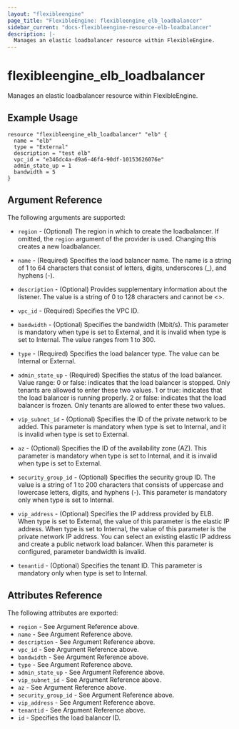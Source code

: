 ```yaml
---
layout: "flexibleengine"
page_title: "FlexibleEngine: flexibleengine_elb_loadbalancer"
sidebar_current: "docs-flexibleengine-resource-elb-loadbalancer"
description: |-
  Manages an elastic loadbalancer resource within FlexibleEngine.
---
```


# flexibleengine\_elb\_loadbalancer

Manages an elastic loadbalancer resource within FlexibleEngine.

## Example Usage

```hcl
resource "flexibleengine_elb_loadbalancer" "elb" {
  name = "elb"
  type = "External"
  description = "test elb"
  vpc_id = "e346dc4a-d9a6-46f4-90df-10153626076e"
  admin_state_up = 1
  bandwidth = 5
}
```

## Argument Reference

The following arguments are supported:

* `region` - (Optional) The region in which to create the loadbalancer. If
    omitted, the `region` argument of the provider is used. Changing this
    creates a new loadbalancer.

* `name` - (Required) Specifies the load balancer name. The name is a string
    of 1 to 64 characters that consist of letters, digits, underscores (_),
    and hyphens (-).

* `description` - (Optional) Provides supplementary information about the
    listener. The value is a string of 0 to 128 characters and cannot be <>.

* `vpc_id` - (Required) Specifies the VPC ID.

* `bandwidth` - (Optional) Specifies the bandwidth (Mbit/s). This parameter
    is mandatory when type is set to External, and it is invalid when type
    is set to Internal. The value ranges from 1 to 300.

* `type` - (Required) Specifies the load balancer type. The value can be
    Internal or External.

* `admin_state_up` - (Required) Specifies the status of the load balancer.
    Value range: 0 or false: indicates that the load balancer is stopped. Only
    tenants are allowed to enter these two values. 1 or true: indicates that
    the load balancer is running properly. 2 or false: indicates that the load
    balancer is frozen. Only tenants are allowed to enter these two values.

* `vip_subnet_id` - (Optional) Specifies the ID of the private network
    to be added. This parameter is mandatory when type is set to Internal,
    and it is invalid when type is set to External.

* `az` - (Optional) Specifies the ID of the availability zone (AZ). This
    parameter is mandatory when type is set to Internal, and it is invalid
    when type is set to External.

* `security_group_id` - (Optional) Specifies the security group ID. The
    value is a string of 1 to 200 characters that consists of uppercase and
    lowercase letters, digits, and hyphens (-). This parameter is mandatory
    only when type is set to Internal.

* `vip_address` - (Optional) Specifies the IP address provided by ELB.
    When type is set to External, the value of this parameter is the elastic
    IP address. When type is set to Internal, the value of this parameter is
    the private network IP address. You can select an existing elastic IP address
    and create a public network load balancer. When this parameter is configured,
    parameter bandwidth is invalid.

* `tenantid` - (Optional) Specifies the tenant ID. This parameter is mandatory
    only when type is set to Internal.

## Attributes Reference

The following attributes are exported:

* `region` - See Argument Reference above.
* `name` - See Argument Reference above.
* `description` - See Argument Reference above.
* `vpc_id` - See Argument Reference above.
* `bandwidth` - See Argument Reference above.
* `type` - See Argument Reference above.
* `admin_state_up` - See Argument Reference above.
* `vip_subnet_id` - See Argument Reference above.
* `az` - See Argument Reference above.
* `security_group_id` - See Argument Reference above.
* `vip_address` - See Argument Reference above.
* `tenantid` - See Argument Reference above.
* `id` - Specifies the load balancer ID.
